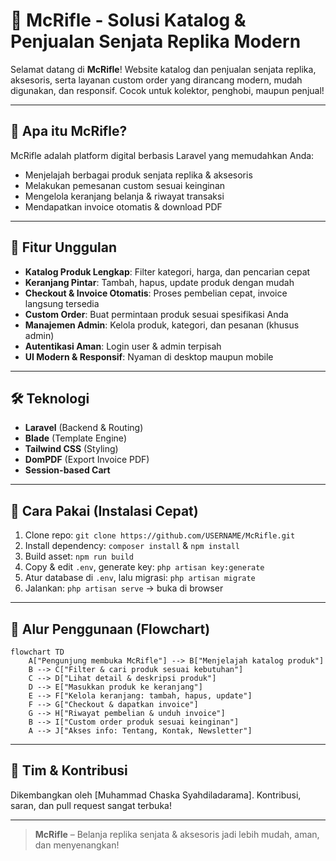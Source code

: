 # 🚀 McRifle - Solusi Katalog & Penjualan Senjata Replika Modern

Selamat datang di **McRifle**! Website katalog dan penjualan senjata replika, aksesoris, serta layanan custom order yang dirancang modern, mudah digunakan, dan responsif. Cocok untuk kolektor, penghobi, maupun penjual!

---

## 🎯 Apa itu McRifle?
McRifle adalah platform digital berbasis Laravel yang memudahkan Anda:
- Menjelajah berbagai produk senjata replika & aksesoris
- Melakukan pemesanan custom sesuai keinginan
- Mengelola keranjang belanja & riwayat transaksi
- Mendapatkan invoice otomatis & download PDF

---

## 🌟 Fitur Unggulan
- **Katalog Produk Lengkap**: Filter kategori, harga, dan pencarian cepat
- **Keranjang Pintar**: Tambah, hapus, update produk dengan mudah
- **Checkout & Invoice Otomatis**: Proses pembelian cepat, invoice langsung tersedia
- **Custom Order**: Buat permintaan produk sesuai spesifikasi Anda
- **Manajemen Admin**: Kelola produk, kategori, dan pesanan (khusus admin)
- **Autentikasi Aman**: Login user & admin terpisah
- **UI Modern & Responsif**: Nyaman di desktop maupun mobile

---

## 🛠️ Teknologi
- **Laravel** (Backend & Routing)
- **Blade** (Template Engine)
- **Tailwind CSS** (Styling)
- **DomPDF** (Export Invoice PDF)
- **Session-based Cart**

---

## 🚦 Cara Pakai (Instalasi Cepat)
1. Clone repo: `git clone https://github.com/USERNAME/McRifle.git`
2. Install dependency: `composer install` & `npm install`
3. Build asset: `npm run build`
4. Copy & edit `.env`, generate key: `php artisan key:generate`
5. Atur database di `.env`, lalu migrasi: `php artisan migrate`
6. Jalankan: `php artisan serve` → buka di browser

---

## 🔎 Alur Penggunaan (Flowchart)
```mermaid
flowchart TD
    A["Pengunjung membuka McRifle"] --> B["Menjelajah katalog produk"]
    B --> C["Filter & cari produk sesuai kebutuhan"]
    C --> D["Lihat detail & deskripsi produk"]
    D --> E["Masukkan produk ke keranjang"]
    E --> F["Kelola keranjang: tambah, hapus, update"]
    F --> G["Checkout & dapatkan invoice"]
    G --> H["Riwayat pembelian & unduh invoice"]
    B --> I["Custom order produk sesuai keinginan"]
    A --> J["Akses info: Tentang, Kontak, Newsletter"]
```

---

## 👤 Tim & Kontribusi
Dikembangkan oleh [Muhammad Chaska Syahdiladarama].
Kontribusi, saran, dan pull request sangat terbuka!

---

> **McRifle** – Belanja replika senjata & aksesoris jadi lebih mudah, aman, dan menyenangkan!
